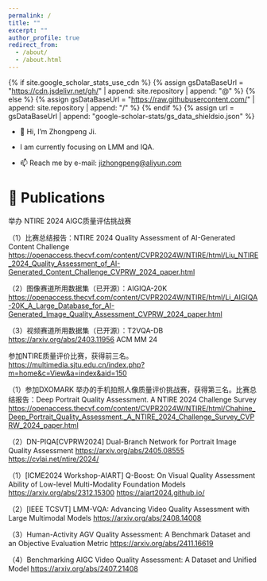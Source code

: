 ```yaml
---
permalink: /
title: ""
excerpt: ""
author_profile: true
redirect_from: 
  - /about/
  - /about.html
---
```


{% if site.google_scholar_stats_use_cdn %}
{% assign gsDataBaseUrl = "https://cdn.jsdelivr.net/gh/" | append: site.repository | append: "@" %}
{% else %}
{% assign gsDataBaseUrl = "https://raw.githubusercontent.com/" | append: site.repository | append: "/" %}
{% endif %}
{% assign url = gsDataBaseUrl | append: "google-scholar-stats/gs_data_shieldsio.json" %}

<span class='anchor' id='about-me'></span>

- 👋 Hi, I’m Zhongpeng Ji.

- I am currently focusing on LMM and IQA.

- 📫 Reach me by e-mail: jizhongpeng@aliyun.com 

# 📝 Publications 

举办 NTIRE 2024 AIGC质量评估挑战赛

（1）比赛总结报告：NTIRE 2024 Quality Assessment of AI-Generated Content Challenge 
https://openaccess.thecvf.com/content/CVPR2024W/NTIRE/html/Liu_NTIRE_2024_Quality_Assessment_of_AI-Generated_Content_Challenge_CVPRW_2024_paper.html 

（2）图像赛道所用数据集（已开源）：AIGIQA-20K
https://openaccess.thecvf.com/content/CVPR2024W/NTIRE/html/Li_AIGIQA-20K_A_Large_Database_for_AI-Generated_Image_Quality_Assessment_CVPRW_2024_paper.html 

（3）视频赛道所用数据集（已开源）：T2VQA-DB https://arxiv.org/abs/2403.11956  ACM MM 24

参加NTIRE质量评价比赛，获得前三名。https://multimedia.sjtu.edu.cn/index.php?m=home&c=View&a=index&aid=150

（1）参加DXOMARK 举办的手机拍照人像质量评价挑战赛，获得第三名。比赛总结报告：Deep Portrait Quality Assessment. A NTIRE 2024 Challenge Survey
https://openaccess.thecvf.com/content/CVPR2024W/NTIRE/html/Chahine_Deep_Portrait_Quality_Assessment._A_NTIRE_2024_Challenge_Survey_CVPRW_2024_paper.html 

（2）DN-PIQA[CVPRW2024] Dual-Branch Network for Portrait Image Quality Assessment https://arxiv.org/abs/2405.08555 https://cvlai.net/ntire/2024/ 

（1）[ICME2024 Workshop-AIART] Q-Boost: On Visual Quality Assessment Ability of Low-level Multi-Modality Foundation Models
https://arxiv.org/abs/2312.15300  https://aiart2024.github.io/ 

（2）[IEEE TCSVT] LMM-VQA: Advancing Video Quality Assessment with Large Multimodal Models https://arxiv.org/abs/2408.14008  

（3）Human-Activity AGV Quality Assessment: A Benchmark Dataset and an Objective Evaluation Metric https://arxiv.org/abs/2411.16619 

（4）Benchmarking AIGC Video Quality Assessment: A Dataset and Unified Model https://arxiv.org/abs/2407.21408 

